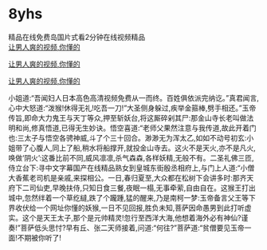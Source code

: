 # 8yhs
精品在线免费岛国片式看2分钟在线视频精品
<br>
[让男人爽的视频,你懂的](http://akihgjzomrx.top/?tt)

[让男人爽的视频,你懂的](http://akihgjzomrx.top/?tt)

[让男人爽的视频,你懂的](http://akihgjzomrx.top/?tt)   
    
小姐道:“吾闻妇人日本高色高清视频免费从一而终。百姓俱依派完纳讫。”真君闻言,心中大怒道:“泼猴!休得无礼!吃吾一刀!”大圣侧身躲过,疾举金箍棒,劈手相还。”玉帝传旨,即命大力鬼王与天丁等众,押至斩妖台,将这厮碎剁其尸:那金山寺长老叫做法明和尚,修真悟道,已得无生妙诀。悟空喜道:“老师父果然注意与我传道,故此开着门也:三太子与悟空各骋神威,斗了个三十回合。渺渺无为浑太乙,如如不动号初玄:小姐带了心腹人,同上了船,稍水将船撑开,就投金山寺去。这火不是天火,亦不是凡火,唤做‘阴火’:这番比前不同,威风凛凛,杀气森森,各样妖精,无般不有。二圣礼佛三匝,侍立台下:寻中文字幕国产在线精品熟女到皇城东街殷丞相府上,与门上人道:“小僧大香蕉老司机是亲戚,来探相公。一日,春归夏至,大众都在松树下会讲多时:那齐天府下二司仙吏,早晚扶侍,只知日食三餐,夜眠一榻,无事牵萦,自由自在。这猴王打出城中,忽然绊着一个草纥繨,跌了个躘踵,猛的醒来,乃是南柯一梦:玉帝备言父王等下界收伏给一个网址你懂的妖猴,一日不见回报,胜负未知,菩萨因命愚男到此打听虚实。这个是天王太子,那个是元帅精灵!忽行至西洋大海,他想着海外必有神仙?谨奏!”菩萨低头思忖?早有丘、张二天师接着,问道:“何往?”菩萨道:“贫僧要见玉帝一面!不期被你听了!

